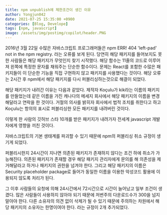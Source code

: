 ```yaml
---
title: npm unpublish에 제한조건이 생긴 이유
author: Yongjun042
date: 2021-07-25 15:35:00 +0900
categories: [Blog, Develope]
tags: [npm, javascript]
image: /assets/img/postimg/copilot/header.PNG
---
```


2016년 3월 22일 수많은 자바스크립트 프로그래머들은 npm ERR! 404 'left-pad' not in the npm registry. 라는 오류를 보게 된다.
당연히 해당 패키지를 들어보지도 못한 사람들은 해당 패키지가 무엇인지 찾기 시작했다.
해당 함수는 11줄의 코드로 이루어져 왼쪽에 특정한 문자를 채워주는 단순한 함수이다.
문제는 React를 포함한 수많은 패키지들이 이 단순한 기능을 직접 구현하지 않고 패키지를 사용했다는 것이다.
해당 오류는 2시간 후 npm에서 해당 패키지를 다시 퍼블리싱하는것으로 해결이 되었다.

해당 패키지가 내려간 이유는 다음과 같았다.
제작자 Koçulu가 kik라는 이름의 패키지를 만들었는데 같은 이름을 가진 캐나다의 메세지 회사에서 해당 패키지의 이름을 변경해달라고 연락을 한 것이다.
거절의 의사를 밝히자 회사에서 법적 조치를 취한다고 하고 Koçulu는 항의의 표시로 퍼블리싱한 모든 패키지를 내려버린 것이다.

이렇게 한 사람의 깃허브 스타 10개를 받은 패키지가 내려가자 전세계 javascript 개발자에게 영향을 끼친 것이다.

자바스크립트의 기본 생태계를 파괴할 수 있기 때문에 npm의 퍼블리싱 취소 규정이 생기게 되었다.

퍼블리시한지 24시간이 지나면 의존된 패키지가 존재하지 않다는 조건 하에 취소가 가능해진다. 의존된 패키지가 존재할 경우 해당 패키지 관리자에게 문의를 해 의존성을 제거해달라고 하거나 패키지의 권한을 넘겨야 한다. 그리고 해당 패키지의 이름은 Security placeholder package로 들어가 동일한 이름을 이용한 악성코드 활용에 이용되지 않도록 처리가 된다.

그 이후 사람들의 요청에 의해 24시간에서 72시간으로 시간이 늘어났고 일부 조건이 생겼다.
많은 사람들이 사용하지 않아야 되기 때문에 저번주의 다운로드수가 300을 넘지 말아야 한다.
다른 소유자의 의견 없이 삭제가 될 수 있기 때문에 주의하는 차원에서 해당 패키지의 소유자는 한명이여야 한다.
라는 규정이 2개 추가되었다.
